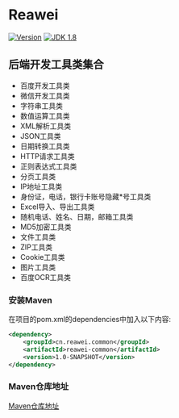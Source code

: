 # Reawei

[![Version](https://img.shields.io/badge/version-1.0.0-brightgreen.svg)]()
[![JDK 1.8](https://img.shields.io/badge/JDK-1.8-green.svg "JDK 1.8")]()
## 后端开发工具类集合

-   百度开发工具类
-   微信开发工具类
-   字符串工具类
-   数值运算工具类
-   XML解析工具类
-   JSON工具类
-   日期转换工具类
-   HTTP请求工具类
-   正则表达式工具类
-   分页工具类
-   IP地址工具类
-   身份证，电话，银行卡账号隐藏*号工具类
-   Excel导入、导出工具类
-   随机电话、姓名、日期，邮箱工具类
-   MD5加密工具类
-   文件工具类
-   ZIP工具类
-   Cookie工具类
-   图片工具类
-   百度OCR工具类

### 安装Maven
在项目的pom.xml的dependencies中加入以下内容:

```xml
<dependency>
    <groupId>cn.reawei.common</groupId>
    <artifactId>reawei-common</artifactId>
    <version>1.0-SNAPSHOT</version>
</dependency>
```
### Maven仓库地址 

[Maven仓库地址](http://maven.reawei.cn/repository/maven-public/)
